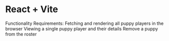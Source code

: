 # React + Vite
Functionality Requirements:
Fetching and rendering all puppy players in the browser
Viewing a single puppy player and their details
Remove a puppy from the roster
